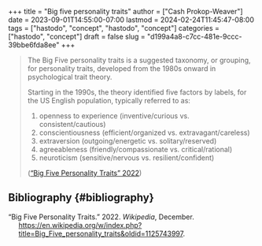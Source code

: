 +++
title = "Big five personality traits"
author = ["Cash Prokop-Weaver"]
date = 2023-09-01T14:55:00-07:00
lastmod = 2024-02-24T11:45:47-08:00
tags = ["hastodo", "concept", "hastodo", "concept"]
categories = ["hastodo", "concept"]
draft = false
slug = "d199a4a8-c7cc-481e-9ccc-39bbe6fda8ee"
+++

> The Big Five personality traits is a suggested taxonomy, or grouping, for personality traits, developed from the 1980s onward in psychological trait theory.
>
> Starting in the 1990s, the theory identified five factors by labels, for the US English population, typically referred to as:
>
> 1.  openness to experience (inventive/curious vs. consistent/cautious)
> 2.  conscientiousness (efficient/organized vs. extravagant/careless)
> 3.  extraversion (outgoing/energetic vs. solitary/reserved)
> 4.  agreeableness (friendly/compassionate vs. critical/rational)
> 5.  neuroticism (sensitive/nervous vs. resilient/confident)
>
> (<a href="#citeproc_bib_item_1">“Big Five Personality Traits” 2022</a>)


## Bibliography {#bibliography}

<style>.csl-entry{text-indent: -1.5em; margin-left: 1.5em;}</style><div class="csl-bib-body">
  <div class="csl-entry"><a id="citeproc_bib_item_1"></a>“Big Five Personality Traits.” 2022. <i>Wikipedia</i>, December. <a href="https://en.wikipedia.org/w/index.php?title=Big_Five_personality_traits&oldid=1125743997">https://en.wikipedia.org/w/index.php?title=Big_Five_personality_traits&#38;oldid=1125743997</a>.</div>
</div>
